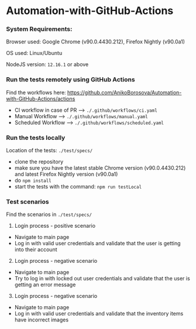 # Automation-with-GitHub-Actions

### System Requirements:
Browser used: Google Chrome (v90.0.4430.212), Firefox Nightly (v90.0a1)

OS used: Linux/Ubuntu

NodeJS version: ```12.16.1``` or above

### Run the tests remotely using GitHub Actions
Find the workflows here: https://github.com/AnikoBorosova/Automation-with-GitHub-Actions/actions

- CI workflow in case of PR --> ```./.github/workflows/ci.yaml```
- Manual Workflow --> ```./.github/workflows/manual.yaml```
- Scheduled Workflow --> ```./.github/workflows/scheduled.yaml```

### Run the tests locally
Location of the tests: ```./test/specs/```

- clone the repository
- make sure you have the latest stable Chrome version (v90.0.4430.212) and latest Firefox Nightly version (v90.0a1)
- do ```npm install```
- start the tests with the command: ```npm run testLocal```

### Test scenarios
Find the scenarios in ```./test/specs/```

1. Login process - positive scenario
- Navigate to main page
- Log in with valid user credentials and validate that the user is getting into their account

2. Login process - negative scenario
- Navigate to main page
- Try to log in with locked out user credentials and validate that the user is getting an error message

3. Login process - negative scenario
- Navigate to main page
- Log in with valid user credentials and validate that the inventory items have incorrect images

